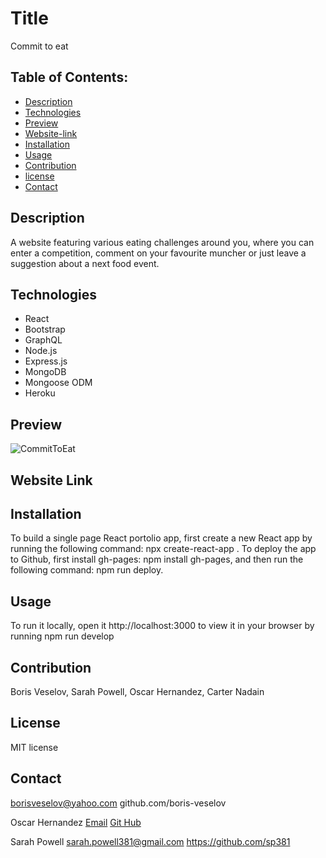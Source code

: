 # Title 

Commit to eat
  
## Table of Contents:
  
* [Description](#description)
* [Technologies](#technologies)
* [Preview](#preview)
* [Website-link](#website-link)
* [Installation](#installation)
* [Usage](#usage)
* [Contribution](#contribution)
* [license](#license)
* [Contact](#contact)

## Description

A website featuring various eating challenges around you, where you can enter a competition, comment on your favourite muncher or just leave a suggestion about a next food event.

## Technologies

* React
* Bootstrap
* GraphQL
* Node.js
* Express.js
* MongoDB
* Mongoose ODM
* Heroku

## Preview
![CommitToEat](https://user-images.githubusercontent.com/96749114/177692295-9be32372-3ab4-43c5-8dcc-205afa5aa3bf.jpg)

## Website Link

## Installation

To build a single page React portolio app, first create a new React app by running the following command: npx create-react-app <projectname>. To deploy the app to Github, first install gh-pages: npm install gh-pages, and then run the following command: npm run deploy.

## Usage

To run it locally, open it http://localhost:3000 to view it in your browser by running npm run develop

## Contribution

Boris Veselov, Sarah Powell, Oscar Hernandez, Carter Nadain

## License
  
MIT license

## Contact

borisveselov@yahoo.com
github.com/boris-veselov

Oscar Hernandez [Email]( Oscarangel.hernandez1@gmail.com) [Git Hub](https://github.com/OSCARHERNANDEZ2022)

Sarah Powell 
sarah.powell381@gmail.com
https://github.com/sp381

